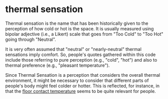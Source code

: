 # thermal sensation

Thermal sensation is the name that has been historically
given to the perception of how cold or hot is the space.
It is usually measured using bipolar adjective (i.e., a 
Likert) scale that goes from "Too Cold" to "Too Hot" 
going through "Neutral".

It is very often assumed that "neutral" or "nearly-neutral"
thermal sensations imply comfort. So, people's quotes gathered
within this code include those referring to pure perception (e.g.,
"cold", "hot") and also to thermal preference (e.g., "pleasant 
temperature").

Since Thermal Sensation is a perception that considers 
the overall thermal environment, it might be necessary 
to consider that different parts of people's body might 
feel colder or hotter. This is reflected, for instance, 
in that the [floor contact temperature](code=floor_contact_temperature)
seems to be quite relevant for people.